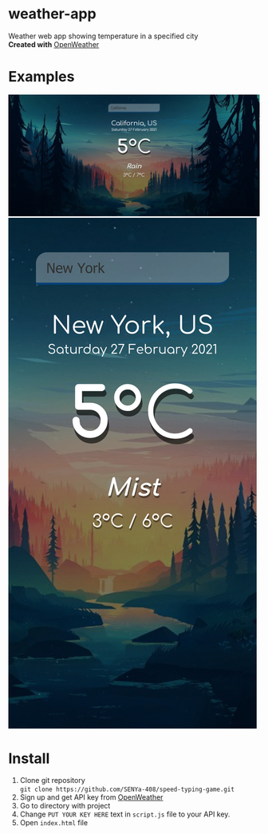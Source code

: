 # weather-app
Weather web app showing temperature in a specified city  
**Created with** [OpenWeather](https://openweathermap.org/)

# Examples

![1-example](https://raw.githubusercontent.com/SENYa-408/weather-app/main/readme-imgs/1-example.png)
![2-example](https://raw.githubusercontent.com/SENYa-408/weather-app/main/readme-imgs/2-example.jpg)

# Install

1. Clone git repository  
   `git clone https://github.com/SENYa-408/speed-typing-game.git`
2. Sign up and get API key from [OpenWeather](https://openweathermap.org/)
3. Go to directory with project
4. Change `PUT YOUR KEY HERE` text in `script.js` file to your API key.
3. Open `index.html` file
